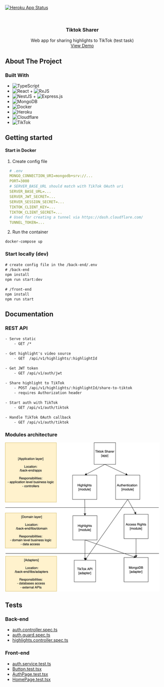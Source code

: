 [![Heroku App Status](http://heroku-shields.herokuapp.com/tiktok-sharer)](https://tiktok-sharer.herokuapp.com)


<br />
<div align="center">
<h3 align="center">Tiktok Sharer</h3>
<p align="center">
  Web app for sharing highlights to TikTok (test task)
  <br />
  <a href="https://tiktok-sharer.herokuapp.com/">View Demo</a>
</p>
</div>


## About The Project
### Built With
* ![TypeScript](https://img.shields.io/badge/typescript-%23007ACC.svg?style=for-the-badge&logo=typescript&logoColor=white)
* ![React](https://img.shields.io/badge/React-20232A?style=for-the-badge&logo=react&logoColor=61DAFB) + ![RxJS](https://img.shields.io/badge/rxjs-%23B7178C.svg?style=for-the-badge&logo=reactivex&logoColor=white)
* ![NestJS](https://img.shields.io/badge/nestjs-%23E0234E.svg?style=for-the-badge&logo=nestjs&logoColor=white) + ![Express.js](https://img.shields.io/badge/express.js-%23404d59.svg?style=for-the-badge&logo=express&logoColor=%2361DAFB)
* ![MongoDB](https://img.shields.io/badge/MongoDB-%234ea94b.svg?style=for-the-badge&logo=mongodb&logoColor=white)
* ![Docker](https://img.shields.io/badge/docker-%230db7ed.svg?style=for-the-badge&logo=docker&logoColor=white)
* ![Heroku](https://img.shields.io/badge/heroku-%23430098.svg?style=for-the-badge&logo=heroku&logoColor=white)
* ![Cloudflare](https://img.shields.io/badge/Cloudflare-F38020?style=for-the-badge&logo=Cloudflare&logoColor=white)
* ![TikTok](https://img.shields.io/badge/TikTok-%23000000.svg?style=for-the-badge&logo=TikTok&logoColor=white)


## Getting started
#### Start in Docker
1) Create config file
```yaml
  # .env 
  MONGO_CONNECTION_URI=mongodb+srv://...
  PORT=3000
  # SERVER_BASE_URL should match with TikTok OAuth uri
  SERVER_BASE_URL=...
  SERVER_JWT_SECRET=...
  SERVER_SESSION_SECRET=...
  TIKTOK_CLIENT_KEY=...
  TIKTOK_CLIENT_SECRET=...
  # Used for creating a tunnel via https://dash.cloudflare.com/
  TUNNEL_TOKEN=...
```
2) Run the container
```shell
docker-compose up 
```

### Start locally (dev)
```shell
# create config file in the /back-end/.env
# /back-end
npm install
npm run start:dev

# /front-end
npm install
npm run start
```

## Documentation
### REST API
```
- Serve static
    - GET /*

- Get highlight's video source
    - GET  /api/v1/highlights/:highlightId

- Get JWT token
    - GET /api/v1/auth/jwt

- Share highlight to TikTok
    - POST /api/v1/highlights/:highlightId/share-to-tiktok
    - requires Authorization header

- Start auth with TikTok
    - GET /api/v1/auth/tiktok
 
- Handle TikTok OAuth callback
    - GET /api/v1/auth/tiktok
```

### Modules architecture
![Architecture diagram](.docs/tiktokSharer.architecture.jpg)

## Tests
### Back-end
- [auth.controller.spec.ts](./back-end/apps/tiktok-sharer/src/auth/controllers/auth.controller.spec.ts)
- [auth.guard.spec.ts](./back-end/apps/tiktok-sharer/src/auth/guards/auth.guard.spec.ts)
- [highlights.controller.spec.ts](./back-end/apps/tiktok-sharer/src/highlights/controllers/highlights.controller.spec.ts)

### Front-end
- [auth.service.test.ts](./front-end/src/services/auth.service.test.ts)
- [Button.test.tsx](./front-end/src/components/Button/Button.test.tsx)
- [AuthPage.test.tsx](./front-end/src/pages/AuthPage/AuthPage.test.tsx)
- [HomePage.test.tsx](./front-end/src/pages/HomePage/HomePage.test.tsx)
